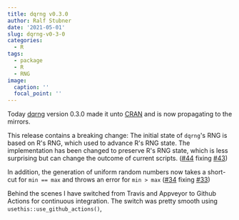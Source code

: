 ```yaml
---
title: dqrng v0.3.0
author: Ralf Stubner
date: '2021-05-01'
slug: dqrng-v0-3-0
categories:
  - R
tags:
  - package
  - R
  - RNG
image:
  caption: ''
  focal_point: ''
---
```


Today [dqrng](https://daqana.github.io/dqrng/) version 0.3.0 made it unto [CRAN](https://cran.r-project.org/package=dqrng) and is now propagating to the mirrors.

This release contains a breaking change: The initial state of `dqrng`'s RNG is based on R's RNG, which used to advance R's RNG state. The implementation has been changed to preserve R's RNG state, which is less surprising but can change the outcome of current scripts.   ([#44](https://github.com/daqana/dqrng/pull/34) fixing [#43](https://github.com/daqana/dqrng/issues/33))

In addition, the generation of uniform random numbers now takes a short-cut for `min == max` and throws an error for `min > max` ([#34](https://github.com/daqana/dqrng/pull/34) fixing [#33](https://github.com/daqana/dqrng/issues/33))

Behind the scenes I have switched from Travis and Appveyor to Github Actions for continuous integration. The switch was pretty smooth using `usethis::use_github_actions()`,
